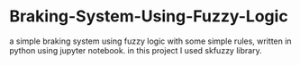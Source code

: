 # Braking-System-Using-Fuzzy-Logic
a simple braking system using fuzzy logic with some simple rules, written in python using jupyter notebook.
in this project I used skfuzzy library.
